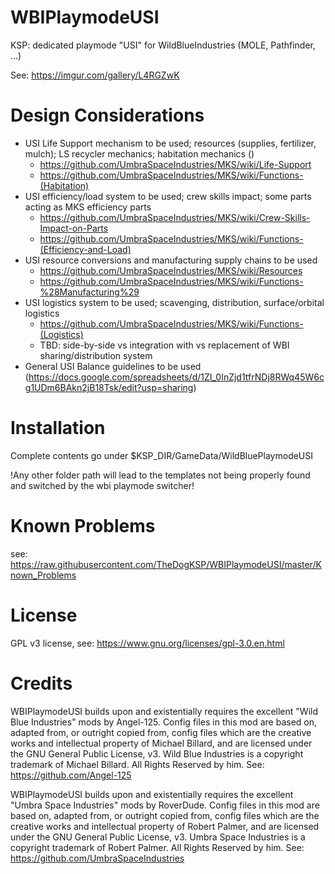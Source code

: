 # WBIPlaymodeUSI
KSP: dedicated playmode "USI" for WildBlueIndustries (MOLE, Pathfinder, ...)

See: https://imgur.com/gallery/L4RGZwK

# Design Considerations
* USI Life Support mechanism to be used; resources (supplies, fertilizer, mulch); LS recycler mechanics; habitation mechanics ()
   - https://github.com/UmbraSpaceIndustries/MKS/wiki/Life-Support
   - https://github.com/UmbraSpaceIndustries/MKS/wiki/Functions-(Habitation)   
* USI efficiency/load system to be used; crew skills impact; some parts acting as MKS efficiency parts 
   - https://github.com/UmbraSpaceIndustries/MKS/wiki/Crew-Skills-Impact-on-Parts
   - https://github.com/UmbraSpaceIndustries/MKS/wiki/Functions-(Efficiency-and-Load)
* USI resource conversions and manufacturing supply chains to be used
   - https://github.com/UmbraSpaceIndustries/MKS/wiki/Resources
   - https://github.com/UmbraSpaceIndustries/MKS/wiki/Functions-%28Manufacturing%29
* USI logistics system to be used; scavenging, distribution, surface/orbital logistics
   - https://github.com/UmbraSpaceIndustries/MKS/wiki/Functions-(Logistics)
   - TBD: side-by-side vs integration with vs replacement of WBI sharing/distribution system   
* General USI Balance guidelines to be used (https://docs.google.com/spreadsheets/d/1ZI_0InZjd1tfrNDj8RWq45W6cg1UDm6BAkn2jB18Tsk/edit?usp=sharing)

# Installation
Complete contents go under $KSP_DIR/GameData/WildBluePlaymodeUSI

!Any other folder path will lead to the templates not being properly found and switched by the wbi playmode switcher!

# Known Problems
see: https://raw.githubusercontent.com/TheDogKSP/WBIPlaymodeUSI/master/Known_Problems

# License
GPL v3 license, see: https://www.gnu.org/licenses/gpl-3.0.en.html

# Credits
WBIPlaymodeUSI builds upon and existentially requires the excellent "Wild Blue Industries" mods by Angel-125.
Config files in this mod are based on, adapted from, or outright copied from, config files which are the creative works and intellectual property of Michael Billard, and are licensed under the GNU General Public License, v3.
Wild Blue Industries is a copyright trademark of Michael Billard. All Rights Reserved by him. See: https://github.com/Angel-125

WBIPlaymodeUSI builds upon and existentially requires the excellent "Umbra Space Industries" mods by RoverDude. 
Config files in this mod are based on, adapted from, or outright copied from, config files which are the creative works and intellectual property of Robert Palmer, and are licensed under the GNU General Public License, v3.
Umbra Space Industries is a copyright trademark of Robert Palmer. All Rights Reserved by him. See: https://github.com/UmbraSpaceIndustries
